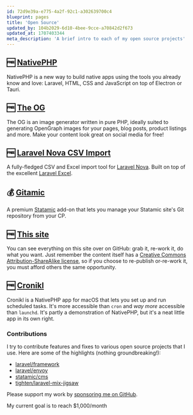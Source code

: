 ```yaml
---
id: 72d9e39a-e775-4a2f-92c1-a302639700c4
blueprint: pages
title: 'Open Source'
updated_by: 104b2029-6d10-4bee-9cce-a70842d2f673
updated_at: 1707403344
meta_description: 'A brief intro to each of my open source projects'
---
```

## 🆓 <a href="https://nativephp.com/" target="_blank">NativePHP</a>

NativePHP is a new way to build native apps using the tools you already know and love: Laravel, HTML, CSS and JavaScript on top of Electron or Tauri.

## 🆓 <a href="https://github.com/simonhamp/the-og" target="_blank">The OG</a>

The OG is an image generator written in pure PHP, ideally suited to generating OpenGraph images for your pages, blog posts, product listings and more. Make your content look great on social media for free!

## 🆓 <a href="https://github.com/simonhamp/laravel-nova-csv-import" target="_blank">Laravel Nova CSV Import</a>

A fully-fledged CSV and Excel import tool for [Laravel Nova](https://nova.laravel.com). Built on top of the excellent [Laravel Excel](https://laravel-excel.com).

## 💰 <a href="https://gitamic.simonhamp.me/" target="_blank">Gitamic</a>

A premium [Statamic](https://statamic.com) add-on that lets you manage your Statamic site's Git repository from your CP.

## 🆓 <a href="https://github.com/simonhamp/dotme" target="_blank">This site</a>

You can see everything on this site over on GitHub: grab it, re-work it, do what you want. Just remember the content itself has a [Creative Commons Attribution-ShareAlike license](https://creativecommons.org/licenses/by-sa/4.0/), so if you choose to re-publish or-re-work it, you must afford others the same opportunity.

## 🆓 <a href="https://github.com/simonhamp/dotme" target="_blank">Cronikl</a>

Cronikl is a NativePHP app for macOS that lets you set up and run scheduled tasks. It's more accessible than `cron` and _way more_ accessible than `launchd`. It's partly a demonstration of NativePHP, but it's a neat little app in its own right.


### Contributions

I try to contribute features and fixes to various open source projects that I use. Here are some of the highlights (nothing groundbreaking!):

- [laravel/framework](https://github.com/laravel/framework/commits?author=simonhamp)
- [laravel/envoy](https://github.com/laravel/envoy/commits?author=simonhamp)
- [statamic/cms](https://github.com/statamic/cms/commits?author=simonhamp)
- [tighten/laravel-mix-jigsaw](https://github.com/tighten/laravel-mix-jigsaw/commits?author=simonhamp)

Please support my work by <a href="https://github.com/sponsors/simonhamp" target="_blank">sponsoring me on GitHub</a>.
  
My current goal is to reach $1,000/month